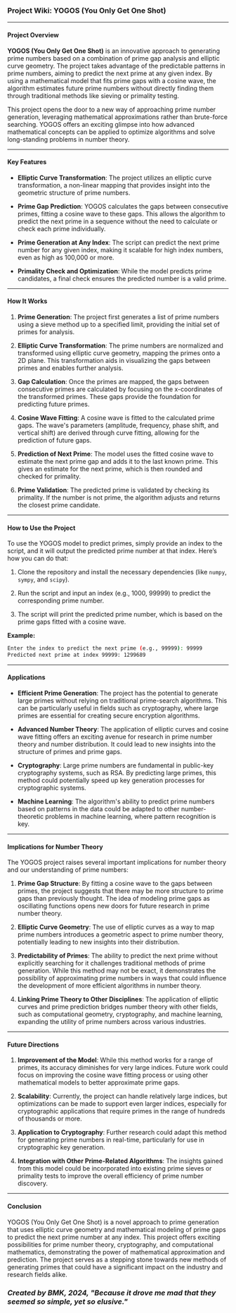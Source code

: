 ### Project Wiki: YOGOS (You Only Get One Shot)

---

#### **Project Overview**

**YOGOS (You Only Get One Shot)** is an innovative approach to generating prime numbers based on a combination of prime gap analysis and elliptic curve geometry. The project takes advantage of the predictable patterns in prime numbers, aiming to predict the next prime at any given index. By using a mathematical model that fits prime gaps with a cosine wave, the algorithm estimates future prime numbers without directly finding them through traditional methods like sieving or primality testing.

This project opens the door to a new way of approaching prime number generation, leveraging mathematical approximations rather than brute-force searching. YOGOS offers an exciting glimpse into how advanced mathematical concepts can be applied to optimize algorithms and solve long-standing problems in number theory.

---

#### **Key Features**

- **Elliptic Curve Transformation**: The project utilizes an elliptic curve transformation, a non-linear mapping that provides insight into the geometric structure of prime numbers.
  
- **Prime Gap Prediction**: YOGOS calculates the gaps between consecutive primes, fitting a cosine wave to these gaps. This allows the algorithm to predict the next prime in a sequence without the need to calculate or check each prime individually.
  
- **Prime Generation at Any Index**: The script can predict the next prime number for any given index, making it scalable for high index numbers, even as high as 100,000 or more.

- **Primality Check and Optimization**: While the model predicts prime candidates, a final check ensures the predicted number is a valid prime.

---

#### **How It Works**

1. **Prime Generation**: The project first generates a list of prime numbers using a sieve method up to a specified limit, providing the initial set of primes for analysis.

2. **Elliptic Curve Transformation**: The prime numbers are normalized and transformed using elliptic curve geometry, mapping the primes onto a 2D plane. This transformation aids in visualizing the gaps between primes and enables further analysis.

3. **Gap Calculation**: Once the primes are mapped, the gaps between consecutive primes are calculated by focusing on the x-coordinates of the transformed primes. These gaps provide the foundation for predicting future primes.

4. **Cosine Wave Fitting**: A cosine wave is fitted to the calculated prime gaps. The wave's parameters (amplitude, frequency, phase shift, and vertical shift) are derived through curve fitting, allowing for the prediction of future gaps.

5. **Prediction of Next Prime**: The model uses the fitted cosine wave to estimate the next prime gap and adds it to the last known prime. This gives an estimate for the next prime, which is then rounded and checked for primality.

6. **Prime Validation**: The predicted prime is validated by checking its primality. If the number is not prime, the algorithm adjusts and returns the closest prime candidate.

---

#### **How to Use the Project**

To use the YOGOS model to predict primes, simply provide an index to the script, and it will output the predicted prime number at that index. Here’s how you can do that:

1. Clone the repository and install the necessary dependencies (like `numpy`, `sympy`, and `scipy`).
   
2. Run the script and input an index (e.g., 1000, 99999) to predict the corresponding prime number.
   
3. The script will print the predicted prime number, which is based on the prime gaps fitted with a cosine wave.

**Example:**

```bash
Enter the index to predict the next prime (e.g., 99999): 99999
Predicted next prime at index 99999: 1299689
```

---

#### **Applications**

- **Efficient Prime Generation**: The project has the potential to generate large primes without relying on traditional prime-search algorithms. This can be particularly useful in fields such as cryptography, where large primes are essential for creating secure encryption algorithms.
  
- **Advanced Number Theory**: The application of elliptic curves and cosine wave fitting offers an exciting avenue for research in prime number theory and number distribution. It could lead to new insights into the structure of primes and prime gaps.

- **Cryptography**: Large prime numbers are fundamental in public-key cryptography systems, such as RSA. By predicting large primes, this method could potentially speed up key generation processes for cryptographic systems.

- **Machine Learning**: The algorithm's ability to predict prime numbers based on patterns in the data could be adapted to other number-theoretic problems in machine learning, where pattern recognition is key.

---

#### **Implications for Number Theory**

The YOGOS project raises several important implications for number theory and our understanding of prime numbers:

1. **Prime Gap Structure**: By fitting a cosine wave to the gaps between primes, the project suggests that there may be more structure to prime gaps than previously thought. The idea of modeling prime gaps as oscillating functions opens new doors for future research in prime number theory.

2. **Elliptic Curve Geometry**: The use of elliptic curves as a way to map prime numbers introduces a geometric aspect to prime number theory, potentially leading to new insights into their distribution.

3. **Predictability of Primes**: The ability to predict the next prime without explicitly searching for it challenges traditional methods of prime generation. While this method may not be exact, it demonstrates the possibility of approximating prime numbers in ways that could influence the development of more efficient algorithms in number theory.

4. **Linking Prime Theory to Other Disciplines**: The application of elliptic curves and prime prediction bridges number theory with other fields, such as computational geometry, cryptography, and machine learning, expanding the utility of prime numbers across various industries.

---

#### **Future Directions**

1. **Improvement of the Model**: While this method works for a range of primes, its accuracy diminishes for very large indices. Future work could focus on improving the cosine wave fitting process or using other mathematical models to better approximate prime gaps.

2. **Scalability**: Currently, the project can handle relatively large indices, but optimizations can be made to support even larger indices, especially for cryptographic applications that require primes in the range of hundreds of thousands or more.

3. **Application to Cryptography**: Further research could adapt this method for generating prime numbers in real-time, particularly for use in cryptographic key generation.

4. **Integration with Other Prime-Related Algorithms**: The insights gained from this model could be incorporated into existing prime sieves or primality tests to improve the overall efficiency of prime number discovery.

---

#### **Conclusion**

YOGOS (You Only Get One Shot) is a novel approach to prime generation that uses elliptic curve geometry and mathematical modeling of prime gaps to predict the next prime number at any index. This project offers exciting possibilities for prime number theory, cryptography, and computational mathematics, demonstrating the power of mathematical approximation and prediction. The project serves as a stepping stone towards new methods of generating primes that could have a significant impact on the industry and research fields alike.

### ***Created by BMK, 2024, "Because it drove me mad that they seemed so simple, yet so elusive."***
